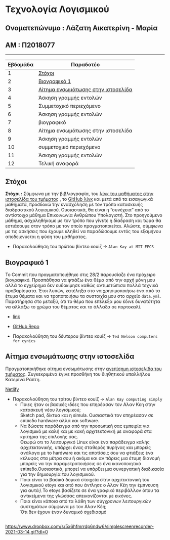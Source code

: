 <h1> Τεχνολογία Λογισμικού </h1>

<h2> Ονοματεπώνυμο : Λάζατη Αικατερίνη - Μαρία</h2>
<h2> ΑΜ : Π2018077</h2>

--------------------------------------------------------------------------------------------------------------------------------------------------------------------

| Εβδομάδα | Παραδοτέο |
| --- | --- |
| 1 | [Στόχοι](#Στόχοι) |
| 2 | [Βιογραφικό 1](#Βιογραφικό-1) |
| 3 | [Αίτημα ενσωμάτωσης στην ιστοσελίδα](#Αίτημα-ενσωμάτωσης-στην-ιστοσελίδα) |
| 4 | Άσκηση γραμμής εντολών |
| 5 | Συμμετοχικό περιεχόμενο |
| 6 | Άσκηση γραμμής εντολών |
| 7 | βιογραφικό |
| 8 | Αίτημα ενσωμάτωσης στην ιστοσελίδα |
| 9 | Άσκηση γραμμής εντολών |
| 10 | συμμετοχικό περιεχόμενο |
| 11 | Άσκηση γραμμής εντολών |
| 12 | Τελική αναφορά |

##
## Στόχοι

**Στόχοι :**
Σύμφωνα με την βιβλιογραφία, του [λίνκ του μαθήματος στην ιστοσελίδα του τμήματος](https://di.ionio.gr/gr/studies/undergraduate-studies/courses/614/) , το [GitHub λίνκ](https://github.com/courses-ionio/sw) και μετά από τα εισαγωγικά μαθήματά, προσδοκώ την ενασχόληση με τον τρόπο κατασκευής διαδραστικού λογισμικού. Ουσιαστικά, θα είναι η “συνέχεια” από το αντίστοιχο μάθημα Επικοινωνία Ανθρώπου Υπολογιστή. Στο προηγούμενο μάθημα, ασχοληθήκαμε με τον τρόπο που γίνετε η δίαδραση  και τώρα θα εστιάσουμε στον τρόπο με τον οποίο πραγματοποιείται. Αλώστε, σύμφωνα με τις ασκήσεις που έχουμε κληθεί να παραδώσουμε εντός του εξαμήνου αποδεικνύεται η φύση του μαθήματος.

* Παρακολούθηση του πρώτου βίντεο κουίζ -> `Alan Kay at MIT EECS` 


##
## Βιογραφικό 1 

Το Commit που πραγματοποιήθηκε στις 28/2 παρουσίαζε ένα πρόχειρο βιογραφικό. Προσπάθησα να φτιάξω ένα θέμα από την αρχή μόνη μου αλλά το εγχείρημα δεν ευδοκίμησε καθώς αντιμετώπισα πολλά τεχνικά προβαρίσματα. Έτσι λυπών, κατέληξα στο να χρησιμοποιήσω ένα από τα έτυμα θέματα και να τροποποιήσω τα συστοιχία μου στο αρχείο `data.yml`. Παρατήρησα στο μεταξύ, ότι το θέμα που επέλεξα μου έδινε δυνατότητα να αλλάξω το χρώμα του θέματος και το άλλαξα σε πορτοκαλί.  

* [link](https://katerinalaz.github.io/online-cv/)
* [GitHub Repo](https://github.com/KaterinaLaz/online-cv)


* Παρακολούθηση του δέυτερου βίντεο κουίζ -> `Τed Νelson computers for cynics ` 


##
## Αίτημα ενσωμάτωσης στην ιστοσελίδα

Πραγματοποιήθηκε αίτημα ενσωμάτωσης στην [ανεπίσημη ιστοσελίδα του τμήματος](https://epic-hamilton-da9ac8.netlify.app/). Συγκεκριμένα έγινε προσθήκη του διηθητικού υπαλλήλου Κατερίνα Ράπτη.  

[Netlify](https://quirky-jennings-23151c.netlify.app/people/)

* Παρακολούθηση του τρίτου βίντεο κουίζ -> `Alan Kay computing simply  ` 
  * Ποιες ήταν οι βασικές ιδέες που επηρέασαν τον Αλαν Κεη στην κατασκευή νέου λογισμικού;\
Sketch pad, δίκτυα και η simula. Ουσιαστικά τον επηρέασαν σε επίπεδο hardware αλλά και software.
  * Να δώσετε παράδειγμα από την προσωπική σας εμπειρία για λογισμικό με καλή και με κακή αρχιτεκτονική με αναφορά στα κριτήρια της επιλογής σας.\
Θεωρώ οτι το λειτουργικό Linux είναι ένα παράδειγμα καλής αρχιτεκτονικής, υπάρχει ένας σταθερός πυρήνας και μπορείς  ανάλογα με το hardware και τις αποτίσεις σου να φτιάξεις ένα κέλυφος στα μέτρα σου ή ακόμα και αν πάρεις μια έτυμη διανομή μπορείς να την παραμετροποιήσεις σε ένα ικανοποιητικό επίπεδο.Ουσιαστικά, μπορεί να υπάρξει μια συνεργατική διαδικασία για την δημιουργία του λογισμικού. 
  * Ποια είναι τα βασικά δομικά στοιχεία στην αρχιτεκτονική του λογισμικού etoys και από που άντλησε ο Αλαν Κέη την έμπνευση για αυτά;\ 
To etoys βασίζετε σε ένα γραφικό περιβάλλον όπου τα αντικείμενα της γλώσσας απεικονίζονται με εικόνες. 
  * Ποια είναι κάποια από τα λάθη των σύγχρονων λειτουργικών συστημάτων σύμφωνα με τον Αλαν Κέη; \
Ότι δεν έχουν έναν δυναμικό σχεδιασμό 

##
##
https://www.dropbox.com/s/5x6hfmrrdp6ndw6/simplescreenrecorder-2021-03-14.gif?dl=0
